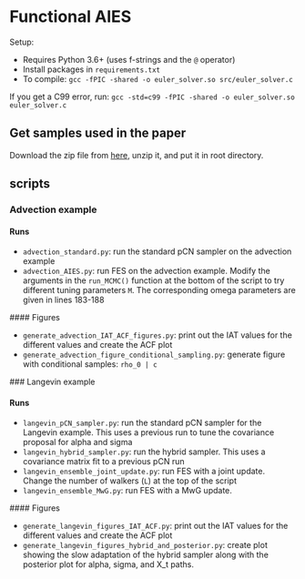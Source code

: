 # Functional AIES

Setup:

- Requires Python 3.6+ (uses f-strings and the `@` operator)
- Install packages in `requirements.txt`
- To compile: `gcc -fPIC -shared -o euler_solver.so src/euler_solver.c`

If you get a C99 error, run: `gcc -std=c99 -fPIC -shared -o euler_solver.so euler_solver.c`


## Get samples used in the paper

Download the zip file from [here](https://lwr-inverse-mcmc.s3.eu-west-2.amazonaws.com/FES_outputs/outputs.zip), unzip it, and put it in root directory.


## scripts

### Advection example

#### Runs

- `advection_standard.py`: run the standard pCN sampler on the advection example
- `advection_AIES.py`: run FES on the advection example. Modify the arguments in the `run_MCMC()` function at the bottom of the script to try different tuning parameters `M`. The corresponding omega parameters are given in lines 183-188

#### Figures

- `generate_advection_IAT_ACF_figures.py`: print out the IAT values for the different values and create the ACF plot
- `generate_advection_figure_conditional_sampling.py`: generate figure with conditional samples: `rho_0 | c`

### Langevin example

#### Runs

- `langevin_pCN_sampler.py`: run the standard pCN sampler for the Langevin example. This uses a previous run to tune the covariance proposal for alpha and sigma
- `langevin_hybrid_sampler.py`: run the hybrid sampler. This uses a covariance matrix fit to a previous pCN run
- `langevin_ensemble_joint_update.py`: run FES with a joint update. Change the number of walkers (`L`) at the top of the script
- `langevin_ensemble_MwG.py`: run FES with a MwG update.

#### Figures

- `generate_langevin_figures_IAT_ACF.py`: print out the IAT values for the different values and create the ACF plot
- `generate_langevin_figures_hybrid_and_posterior.py`: create plot showing the slow adaptation of the hybrid sampler along with the posterior plot for alpha, sigma, and X_t paths.
